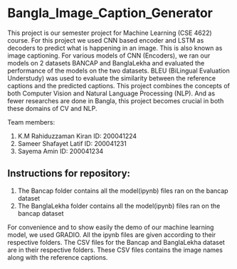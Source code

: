 # Bangla_Image_Caption_Generator

This project is our semester project for Machine Learning (CSE 4622) course. For this project we used CNN based encoder and LSTM as decoders to predict what is happening in an image.
This is also known as image captioning. For various models of CNN (Encoders), we ran our models on 2 datasets BANCAP and BanglaLekha and evaluated the performance of the models on the two datasets. BLEU (BiLingual Evaluation Understudy) was used to evaluate the similarity between the reference captions and the predicted captions. This project combines the concepts of both Computer Vision and Natural Language Processing (NLP). And as fewer researches are done in Bangla, this project becomes crucial in both these domains of CV and NLP.

Team members:
1. K.M Rahiduzzaman Kiran ID: 200041224
2. Sameer Shafayet Latif ID: 200041231
3. Sayema Amin ID: 200041234

Instructions for repository:
----------------------------------
1. The Bancap folder contains all the model(ipynb) files ran on the bancap dataset
2. The BanglaLekha folder contains all the model(ipynb) files ran on the bancap dataset

For convenience and to show easily the demo of our machine learning model, we used GRADIO. All the ipynb files are given according to their respective folders. The CSV files for the Bancap and BanglaLekha dataset are in their respective folders. These CSV files contains the image names along with the reference captions.
